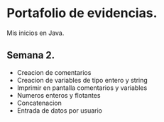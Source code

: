 # Portafolio de evidencias.
Mis inicios en Java.

## Semana 2.
- Creacion de comentarios
- Creacion de variables de tipo entero y string
- Imprimir en pantalla comentarios y variables
- Numeros enteros y flotantes
- Concatenacion
- Entrada de datos por usuario
